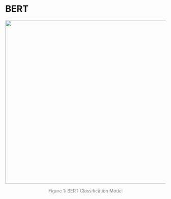# BERT
<div align="center">
    <img width="512px" src='https://drive.google.com/uc?id=1fnJTeJs5HUpz7nix-F9E6EZdgUflqyEu' />
    <p style="text-align: center;color:gray">Figure 1: BERT Classification Model</p>
</div>
